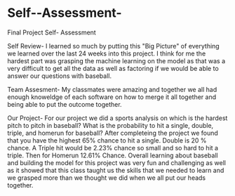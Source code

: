 # Self--Assessment-
Final Project Self- Assessment 

Self Review- 
I learned so much by putting this "Big Picture" of everything we learned over the last 24 weeks into this project. I think for me the hardest part was grasping the 
machine learning on the model as that was a very difficult to get all the data as well as factoring if we would be able to answer our questions with baseball. 

Team Assesment- 
My classmates were amazing and together we all had enough knoweldge of each software on how to merge it all together and being able to put the outcome together. 

Our Project- 
For our project we did a sports analysis on which is the hardest pitch to pitch in baseball? 
What is the probability to hit a single, double, triple, and homerun for baseball? 
After completeing the project we found that you have the highest 65% chance to hit a single. Double is 20 % chance. A Triple hit would be 2.23% chance so small and so hard to hit a triple. Then for Homerun 12.61% Chance. 
Overall learning about baseball and building the model for this project was very fun and challenging as well as it showed that this class taught us the skills that we needed to learn and we grasped more than we thought we did when we all put our heads together. 
